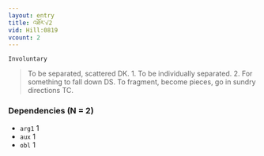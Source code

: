 ```yaml
---
layout: entry
title: འཐོར་√2
vid: Hill:0819
vcount: 2
---
```

`Involuntary` 
> To be separated, scattered DK\.
 1\.
 To be individually separated\.
 2\.
 For something to fall down DS\.
 To fragment, become pieces, go in sundry directions TC\.

### Dependencies (N = 2)
* `arg1` 1
* `aux` 1
* `obl` 1
